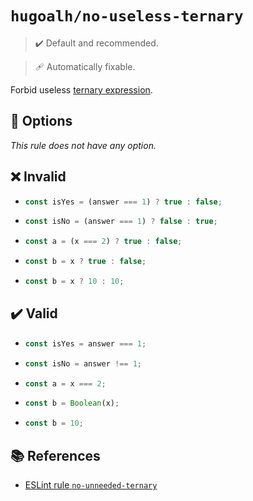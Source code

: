 # `hugoalh/no-useless-ternary`

> ✔️ Default and recommended.

> 🩹 Automatically fixable.

Forbid useless [ternary expression][ecmascript-operator-ternary].

## 🔧 Options

*This rule does not have any option.*

## ❌ Invalid

- ```ts
  const isYes = (answer === 1) ? true : false;
  ```
- ```ts
  const isNo = (answer === 1) ? false : true;
  ```
- ```ts
  const a = (x === 2) ? true : false;
  ```
- ```ts
  const b = x ? true : false;
  ```
- ```ts
  const b = x ? 10 : 10;
  ```

## ✔️ Valid

- ```ts
  const isYes = answer === 1;
  ```
- ```ts
  const isNo = answer !== 1;
  ```
- ```ts
  const a = x === 2;
  ```
- ```ts
  const b = Boolean(x);
  ```
- ```ts
  const b = 10;
  ```

## 📚 References

- [ESLint rule `no-unneeded-ternary`](https://eslint.org/docs/latest/rules/no-unneeded-ternary)

[ecmascript-operator-ternary]: https://developer.mozilla.org/en-US/docs/Web/JavaScript/Reference/Operators/Conditional_operator
